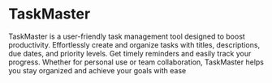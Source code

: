 # TaskMaster
TaskMaster is a user-friendly task management tool designed to boost productivity. Effortlessly create and organize tasks with titles, descriptions, due dates, and priority levels. Get timely reminders and easily track your progress. Whether for personal use or team collaboration, TaskMaster helps you stay organized and achieve your goals with ease
